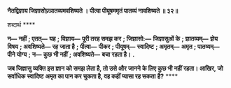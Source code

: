 **नैतद्विज्ञाय जिज्ञासोज्र्ञातव्यमवशिष्यते ।** **पीत्वा पीयूषममृतं पातव्यं नावशिष्यते ॥ ३२॥** 

शब्दार्थ **** 

**न—** **नहीं** **; एतत्—** **यह** **; विज्ञाय—** **पूरी तरह समझ कर** **; जिज्ञासो:—** **जिज्ञासुओं के** **; ज्ञातव्यम्—** **ज्ञेय विषय** **; अवशिष्यते—** **रह** **जाता है** **; पीत्वा—** **पीकर** **; पीयूषम्—** **स्वादिष्ट** **; अमृतम्—** **अमृत** **; पातव्यम्—** **पीने योग्य** **; न—** **कुछ भी नहीं** **; अवशिष्यते—** **बचा** **रहता है।** **.** 

**जब जिज्ञासु व्यक्ति इस ज्ञान को समझ लेता है, तो उसे और जानने के लिए कुछ भी नहीं** **रहता। आखिर, जो सर्वाधिक स्वादिष्ट अमृत का पान कर चुकता है, वह कहीं प्यासा रह सकता** **है?** **** 